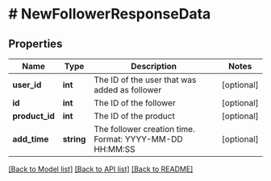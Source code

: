 # # NewFollowerResponseData

## Properties

Name | Type | Description | Notes
------------ | ------------- | ------------- | -------------
**user_id** | **int** | The ID of the user that was added as follower | [optional]
**id** | **int** | The ID of the follower | [optional]
**product_id** | **int** | The ID of the product | [optional]
**add_time** | **string** | The follower creation time. Format: YYYY-MM-DD HH:MM:SS | [optional]

[[Back to Model list]](../../README.md#models) [[Back to API list]](../../README.md#endpoints) [[Back to README]](../../README.md)
